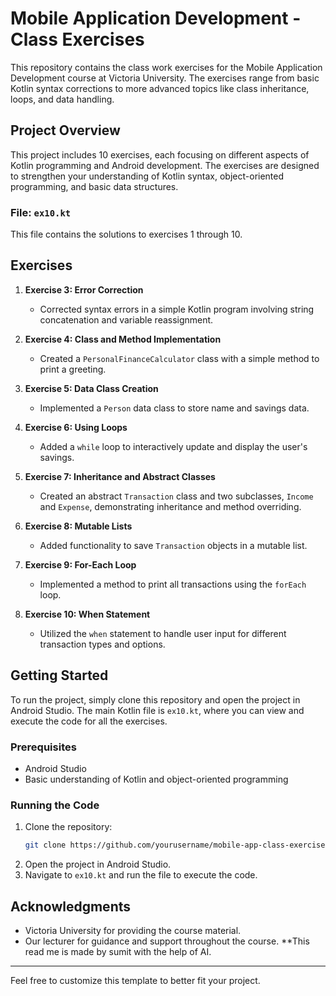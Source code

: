 
# Mobile Application Development - Class Exercises

This repository contains the class work exercises for the Mobile Application Development course at Victoria University. The exercises range from basic Kotlin syntax corrections to more advanced topics like class inheritance, loops, and data handling.

## Project Overview

This project includes 10 exercises, each focusing on different aspects of Kotlin programming and Android development. The exercises are designed to strengthen your understanding of Kotlin syntax, object-oriented programming, and basic data structures.

### File: `ex10.kt`

This file contains the solutions to exercises 1 through 10.

## Exercises

1. **Exercise 3: Error Correction**
   - Corrected syntax errors in a simple Kotlin program involving string concatenation and variable reassignment.

2. **Exercise 4: Class and Method Implementation**
   - Created a `PersonalFinanceCalculator` class with a simple method to print a greeting.

3. **Exercise 5: Data Class Creation**
   - Implemented a `Person` data class to store name and savings data.

4. **Exercise 6: Using Loops**
   - Added a `while` loop to interactively update and display the user's savings.

5. **Exercise 7: Inheritance and Abstract Classes**
   - Created an abstract `Transaction` class and two subclasses, `Income` and `Expense`, demonstrating inheritance and method overriding.

6. **Exercise 8: Mutable Lists**
   - Added functionality to save `Transaction` objects in a mutable list.

7. **Exercise 9: For-Each Loop**
   - Implemented a method to print all transactions using the `forEach` loop.

8. **Exercise 10: When Statement**
   - Utilized the `when` statement to handle user input for different transaction types and options.

## Getting Started

To run the project, simply clone this repository and open the project in Android Studio. The main Kotlin file is `ex10.kt`, where you can view and execute the code for all the exercises.

### Prerequisites

- Android Studio
- Basic understanding of Kotlin and object-oriented programming

### Running the Code

1. Clone the repository:
   ```bash
   git clone https://github.com/yourusername/mobile-app-class-exercises.git](https://github.com/sumit961/Mobile-App-Development-Class---Victoria-University-.git
   ```
2. Open the project in Android Studio.
3. Navigate to `ex10.kt` and run the file to execute the code.



## Acknowledgments

- Victoria University for providing the course material.
- Our lecturer for guidance and support throughout the course.
**This read me is made by sumit with the help of AI.

---

Feel free to customize this template to better fit your project.
